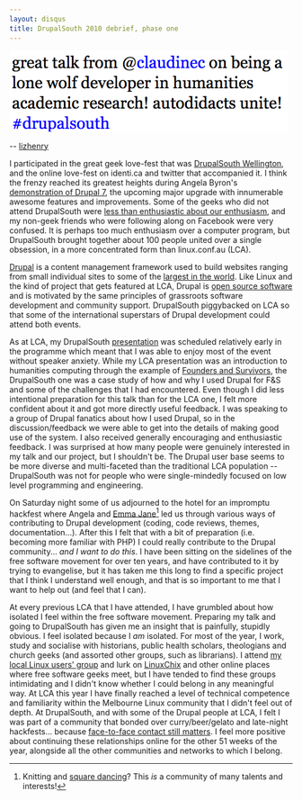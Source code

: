 ```yaml
---
layout: disqus
title: DrupalSouth 2010 debrief, phase one
---
```


![autodidacts unite](/images/ds2010.png)

-- [lizhenry](http://twitter.com/lizhenry/status/8092458250)

I participated in the great geek love-fest that was [DrupalSouth Wellington](http://wellington2010.drupalsouth.net.nz/), and the online love-fest on identi.ca and twitter that accompanied it. I think the frenzy reached its greatest heights during Angela Byron's [demonstration of Drupal 7](http://wellington2010.drupalsouth.net.nz/session/looking-forward-to-drupal-7), the upcoming major upgrade with innumerable awesome features and improvements. Some of the geeks who did not attend DrupalSouth were [less than enthusiastic about our enthusiasm](http://twitter.com/Djelibeybi/status/8096611839), and my non-geek friends who were following along on Facebook were very confused. It is perhaps too much enthusiasm over a computer program, but DrupalSouth brought together about 100 people united over a single obsession, in a more concentrated form than linux.conf.au (LCA).

[Drupal](http://drupal.org/) is a content management framework used to build websites ranging from small individual sites to some of the [largest in the world](http://drupal.org/cases). Like Linux and the kind of project that gets featured at LCA, Drupal is [open source software](http://en.wikipedia.org/wiki/Open-source_software) and is motivated by the same principles of grassroots software development and community support. DrupalSouth piggybacked on LCA so that some of the international superstars of Drupal development could attend both events.

As at LCA, my DrupalSouth [presentation](http://wellington2010.drupalsouth.net.nz/session/using-drupal-for-collaborative-historical-research) was scheduled relatively early in the programme which meant that I was able to enjoy most of the event without speaker anxiety. While my LCA presentation was an introduction to humanities computing through the example of [Founders and Survivors](http://www.foundersandsurvivors.org/), the DrupalSouth one was a case study of how and why I used Drupal for F&S and some of the challenges that I had encountered. Even though I did less intentional preparation for this talk than for the LCA one, I felt more confident about it and got more directly useful feedback. I was speaking to a group of Drupal fanatics about how I used Drupal, so in the discussion/feedback we were able to get into the details of making good use of the system. I also received generally encouraging and enthusiastic feedback. I was surprised at how many people were genuinely interested in my talk and our project, but I shouldn't be. The Drupal user base seems to be more diverse and multi-faceted than the traditional LCA population -- DrupalSouth was not for people who were single-mindedly focused on low level programming and engineering.

On Saturday night some of us adjourned to the hotel for an impromptu hackfest where Angela and [Emma Jane](http://wellington2010.drupalsouth.net.nz/profile/emmajane)[^ejh] led us through various ways of contributing to Drupal development (coding, code reviews, themes, documentation...). After this I felt that with a bit of preparation (i.e. becoming more familiar with PHP) I could really contribute to the Drupal community... _and I want to do this_. I have been sitting on the sidelines of the free software movement for over ten years, and have contributed to it by trying to evangelise, but it has taken me this long to find a specific project that I think I understand well enough, and that is so important to me that I want to help out (and feel that I can).

At every previous LCA that I have attended, I have grumbled about how isolated I feel within the free software movement. Preparing my talk and going to DrupalSouth has given me an insight that is painfully, stupidly obvious. I feel isolated because I _am_ isolated. For most of the year, I work, study and socialise with historians, public health scholars, theologians and church geeks (and assorted other groups, such as librarians). I attend [my local Linux users' group](http://luv.asn.au/) and lurk on [LinuxChix](http://www.linuxchix.org/) and other online places where free software geeks meet, but I have tended to find these groups intimidating and I didn't know whether I could belong in any meaningful way. At LCA this year I have finally reached a level of technical competence and familiarity within the Melbourne Linux community that I didn't feel out of depth. At DrupalSouth, and with some of the Drupal people at LCA, I felt I was part of a community that bonded over curry/beer/gelato and late-night hackfests... because [face-to-face contact still matters](http://identi.ca/notice/19716635). I feel more positive about continuing these relationships online for the other 51 weeks of the year, alongside all the other communities and networks to which I belong.

[^ejh]: Knitting and [square dancing](http://www.slideshare.net/emmajane/learning-php-for-drupal-theming-dc-chicago-2009)? This _is_ a community of many talents and interests!

